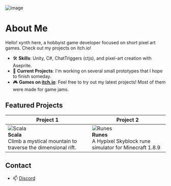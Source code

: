 ![image](https://github.com/user-attachments/assets/aadc0f3a-0b83-49e2-8aef-ee320b08f619)

# About Me

Hello! xynth here, a hobbyist game developer focused on short pixel art games. Check out my projects on itch.io!

- 🛠 **Skills**: Unity, C#, ChatTriggers (ctjs), and pixel-art creation with Aseprite.
- 🌟 **Current Projects**: I'm working on several small prototypes that I hope to finish someday.
- 🎮 **Games on [itch.io](https://xynth.itch.io)**: Feel free to try out my latest projects! Most of them were made for game jams.

## Featured Projects

| Project 1 | Project 2 |
|-----------|-----------|
| ![Scala](https://img.itch.zone/aW1nLzE3Mzk4MjY4LnBuZw==/315x250%23c/yHgXO6.png) <br> **Scala** <br> Climb a mystical mountain to traverse the dimensional rift. | ![Runes](https://i.imgur.com/97colYQ.png) <br> **Runes** <br>  A Hypixel Skyblock rune simulator for Minecraft 1.8.9 |

## Contact
- 📫 [Discord](https://discordapp.com/users/382560180749074432)
